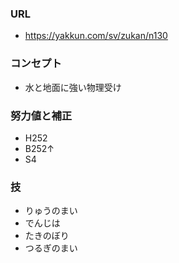 ### URL

- https://yakkun.com/sv/zukan/n130

### コンセプト

- 水と地面に強い物理受け

### 努力値と補正

- H252
- B252↑
- S4

### 技

- りゅうのまい
- でんじは
- たきのぼり
- つるぎのまい
